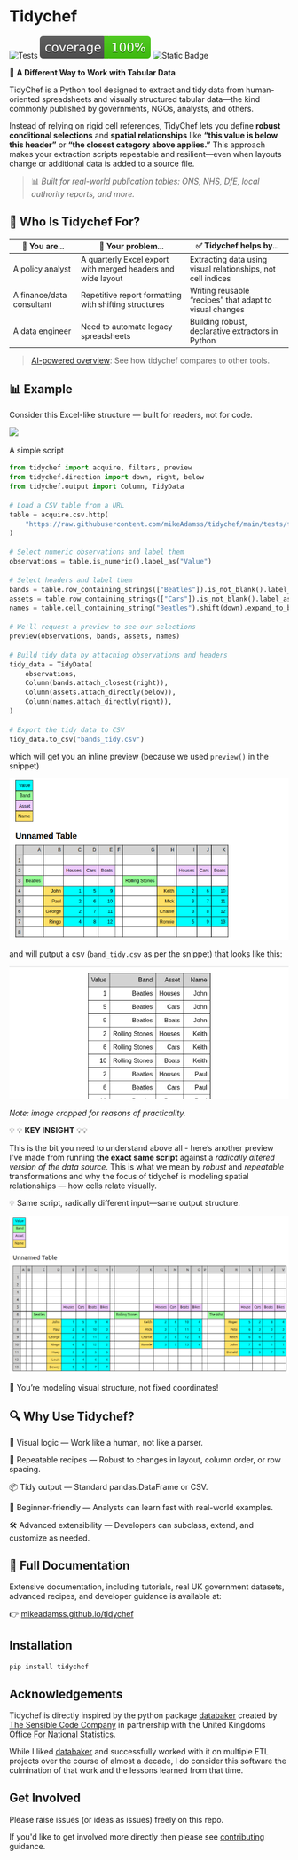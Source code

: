 # Tidychef

![Tests](https://github.com/mikeAdamss/tidychef/actions/workflows/ci.yml/badge.svg)
![100% Test Coverage](./jupyterbook/images/coverage-100.svg)
![Static Badge](https://img.shields.io/badge/python-3.9%20%7C%203.10%20%7C%203.11%20%7C%203.12-blue)

🧠 **A Different Way to Work with Tabular Data**

TidyChef is a Python tool designed to extract and tidy data from human-oriented spreadsheets and visually structured tabular data—the kind commonly published by governments, NGOs, analysts, and others.

Instead of relying on rigid cell references, TidyChef lets you define **robust conditional selections** and **spatial relationships** like **“this value is below this header”** or **“the closest category above applies.”** This approach makes your extraction scripts repeatable and resilient—even when layouts change or additional data is added to a source file.

> 📊 _Built for real-world publication tables: ONS, NHS, DfE, local authority reports, and more._


## 👥 Who Is Tidychef For?


| 👤 You are...             | 🧩 Your problem...                                           | ✅ Tidychef helps by...                                       |
| ------------------------- | ------------------------------------------------------------ | ------------------------------------------------------------ |
| A policy analyst          | A quarterly Excel export with merged headers and wide layout | Extracting data using visual relationships, not cell indices |
| A finance/data consultant | Repetitive report formatting with shifting structures        | Writing reusable “recipes” that adapt to visual changes      |
| A data engineer           | Need to automate legacy spreadsheets                         | Building robust, declarative extractors in Python            |

> [AI-powered overview](https://mikeadamss.github.io/tidychef/ai-overview): See how tidychef compares to other tools.


## 📊 Example

Consider this Excel-like structure — built for readers, not for code.

![](https://mikeadamss.github.io/tidychef/_images/bands-before.png)

A simple script

```python
from tidychef import acquire, filters, preview
from tidychef.direction import down, right, below
from tidychef.output import Column, TidyData

# Load a CSV table from a URL
table = acquire.csv.http(
    "https://raw.githubusercontent.com/mikeAdamss/tidychef/main/tests/fixtures/csv/bands-wide.csv"
)

# Select numeric observations and label them
observations = table.is_numeric().label_as("Value")

# Select headers and label them
bands = table.row_containing_strings(["Beatles"]).is_not_blank().label_as("Band")
assets = table.row_containing_strings(["Cars"]).is_not_blank().label_as("Asset")
names = table.cell_containing_string("Beatles").shift(down).expand_to_box().is_not_numeric().label_as("Name")

# We'll request a preview to see our selections
preview(observations, bands, assets, names)

# Build tidy data by attaching observations and headers
tidy_data = TidyData(
    observations,
    Column(bands.attach_closest(right)),
    Column(assets.attach_directly(below)),
    Column(names.attach_directly(right)),
)

# Export the tidy data to CSV
tidy_data.to_csv("bands_tidy.csv")
```

which will get you an inline preview (because we used `preview()` in the snippet)

![preview](./docs/preview1.png)

and will putput a csv (`band_tidy.csv` as per the snippet) that looks like this:

![](./docs/bands-sample-output.png)

_Note: image cropped for reasons of practicality._


💡 💡 **KEY INSIGHT** 💡💡

This is the bit you need to understand above all - here’s another preview I've made from running **the exact same script** against a _radically altered version of the data source_. This is what we mean by _robust_ and _repeatable_ transformations and why the focus of tidychef is modeling spatial relationships — how cells relate visually.

💡 Same script, radically different input—same output structure.

![preview](./docs/preview2.png)

📌 You’re modeling visual structure, not fixed coordinates!


## 🔍 Why Use Tidychef?

🧠 Visual logic — Work like a human, not like a parser.

🔁 Repeatable recipes — Robust to changes in layout, column order, or row spacing.

📦 Tidy output — Standard pandas.DataFrame or CSV.

🤝 Beginner-friendly — Analysts can learn fast with real-world examples.

🛠️ Advanced extensibility — Developers can subclass, extend, and customize as needed.


## 📘 Full Documentation

Extensive documentation, including tutorials, real UK government datasets, advanced recipes, and developer guidance is available at:

👉 [mikeadamss.github.io/tidychef](https://mikeadamss.github.io/tidychef/index.html)


## Installation

```
pip install tidychef
```

## Acknowledgements

Tidychef is directly inspired by the python package [databaker](https://github.com/sensiblecodeio/databaker) created by [The Sensible Code Company](https://sensiblecode.io/) in partnership with the United Kingdoms [Office For National Statistics](https://www.ons.gov.uk/).

While I liked [databaker](https://github.com/sensiblecodeio/databaker) and successfully worked with it on multiple ETL projects over the course of almost a decade, I do consider this software the culmination of that work and the lessons learned from that time.

## Get Involved

Please raise issues (or ideas as issues) freely on this repo.

If you'd like to get involved more directly then please see [contributing](./docs/CONTRIBUTING.md) guidance.
